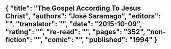 {
 "title": "The Gospel According To Jesus Christ",
 "authors": "José Saramago",
 "editors": "",
 "translator": "",
 "date": "2015-10-09",
 "rating": "",
 "re-read": "",
 "pages": "352",
 "non-fiction": "",
 "comic": "",
 "published": "1994"
}
---

